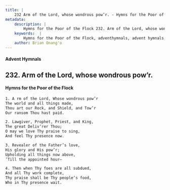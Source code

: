 ```yaml
---
title: |
    232 Arm of the Lord, whose wondrous pow’r. - Hymns for the Poor of the Flock
metadata:
    description: |
        Hymns for the Poor of the Flock 232. Arm of the Lord, whose wondrous pow’r.. A rm of the Lord, Whose wondrous pow’r  The world and all things made, Thou art our Rock, and Shield, and Tow’r  Our ransom Thou hast paid. 
    keywords:  |
        Hymns for the Poor of the Flock, adventhymnals, advent hymnals, Arm of the Lord, whose wondrous pow’r., A rm of the Lord, Whose wondrous pow’r , 
    author: Brian Onang'o
---
```


#### Advent Hymnals
## 232. Arm of the Lord, whose wondrous pow’r.
####  Hymns for the Poor of the Flock

```txt
1. A rm of the Lord, Whose wondrous pow’r 
The world and all things made,
Thou art our Rock, and Shield, and Tow’r 
Our ransom Thou hast paid.

2. Lawgiver, Prophet, Priest, and King,
The great Deliv’rer Thou;
O may we love Thy praise to sing, 
And feel Thy presence now.

3. Revealer of the Father’s love,
His glory and His pow’r; 
Upholding all things now above,
’Till the appointed hour—

4. Then when Thy foes are all subdued,
And all Thy work complete,
Thy praise shall be Thy people’s food, 
Who in Thy presence wait.
```